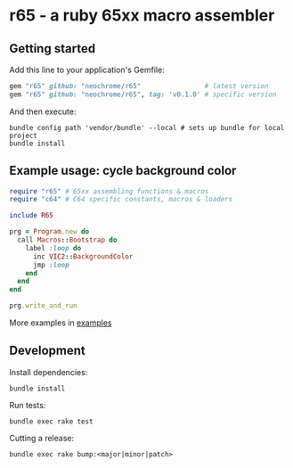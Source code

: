 # r65 - a ruby 65xx macro assembler

## Getting started

Add this line to your application's Gemfile:
```ruby
gem "r65" github: "neochrome/r65"                # latest version
gem "r65" github: "neochrome/r65", tag: 'v0.1.0' # specific version
```

And then execute:
```
bundle config path 'vendor/bundle' --local # sets up bundle for local project
bundle install
```

## Example usage: cycle background color
```ruby
require "r65" # 65xx assembling functions & macros
require "c64" # C64 specific constants, macros & loaders

include R65

prg = Program.new do
  call Macros::Bootstrap do
    label :loop do
      inc VIC2::BackgroundColor
      jmp :loop
    end
  end
end

prg.write_and_run
```

More examples in [examples](./examples)


## Development

Install dependencies:
```
bundle install
```

Run tests:
```
bundle exec rake test
```

Cutting a release:
```
bundle exec rake bump:<major|minor|patch>
```
